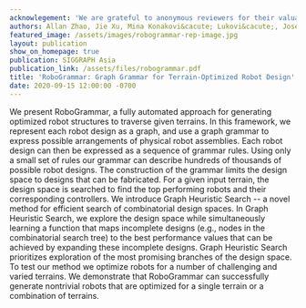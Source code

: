```yaml
---
acknowlegement: 'We are grateful to anonymous reviewers for their valuable feedback. This work was supported by IARPA grant no. 2019-19020100001 and NSF grant no. 1644558. M.K.L. would like to acknowledge support from the Schmidt Science Fellowship.'
authors: Allan Zhao, Jie Xu, Mina Konakovi&cacute; Lukovi&cacute;, Josephine Hughes, Andrew Spielberg, Daniela Rus, Wojciech Matusik
featured_image: /assets/images/robogrammar-rep-image.jpg
layout: publication
show_on_homepage: true
publication: SIGGRAPH Asia
publication_link: /assets/files/robogrammar.pdf
title: 'RoboGrammar: Graph Grammar for Terrain-Optimized Robot Design'
date: 2020-09-15 12:00:00 -0700
---
```


We present RoboGrammar, a fully automated approach for generating optimized robot structures to traverse given terrains. In this framework, we represent each robot design as a graph, and use a graph grammar to express possible arrangements of physical robot assemblies. Each robot design can then be expressed as a sequence of grammar rules. Using only a small set of rules our grammar can describe hundreds of thousands of possible robot designs. The construction of the grammar limits the design space to designs that can be fabricated. For a given input terrain, the design space is searched to find the top performing robots and their corresponding controllers. We introduce Graph Heuristic Search -- a novel method for efficient search of combinatorial design spaces. In Graph Heuristic Search, we explore the design space while simultaneously learning a function that maps incomplete designs (e.g., nodes in the combinatorial search tree) to the best performance values that can be achieved by expanding these incomplete designs. Graph Heuristic Search prioritizes exploration of the most promising branches of the design space. To test our method we optimize robots for a number of challenging and varied terrains. We demonstrate that RoboGrammar can successfully generate nontrivial robots that are optimized for a single terrain or a combination of terrains.